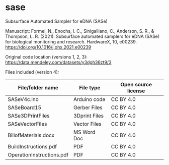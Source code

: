 # sase

Subsurface Automated Sampler for eDNA (SASe)

Manuscript: Formel, N., Enochs, I. C., Sinigalliano, C., Anderson, S. R., & Thompson, L. R. (2021). Subsurface automated samplers for eDNA (SASe) for biological monitoring and research. HardwareX, 10, e00239. https://doi.org/10.1016/j.ohx.2021.e00239

Original code location (versions 1, 2, 3): https://data.mendeley.com/datasets/y3dgh36zt9/3

Files included (version 4):

File/folder name | File type | Open source license
-----------------|-----------|--------------------
SASeV4c.ino | Arduino code | CC BY 4.0
SASeBoard15 | Gerber Files | CC BY 4.0
SASe3DPrintFiles | 3Dprint Files | CC BY 4.0
SASeVectorFiles | Vector Files  | CC BY 4.0
BillofMaterials.docx | MS Word Doc | CC BY 4.0
BuildInstructions.pdf | PDF | CC BY 4.0
OperationInstructions.pdf | PDF | CC BY 4.0

